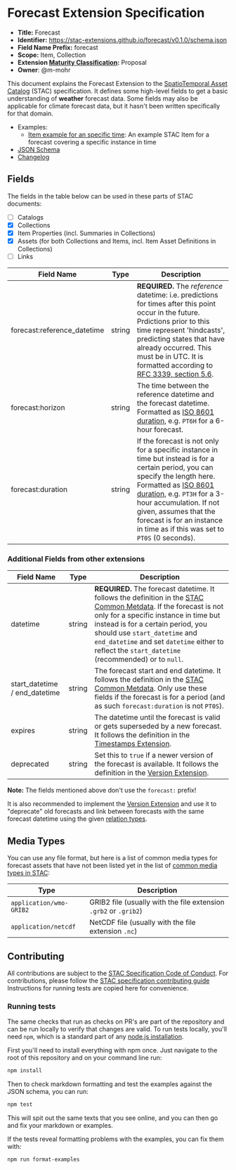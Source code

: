 # Forecast Extension Specification

- **Title:** Forecast
- **Identifier:** <https://stac-extensions.github.io/forecast/v0.1.0/schema.json>
- **Field Name Prefix:** forecast
- **Scope:** Item, Collection
- **Extension [Maturity Classification](https://github.com/radiantearth/stac-spec/tree/master/extensions/README.md#extension-maturity):** Proposal
- **Owner**: @m-mohr

This document explains the Forecast Extension to the [SpatioTemporal Asset Catalog](https://github.com/radiantearth/stac-spec) (STAC) specification.
It defines some high-level fields to get a basic understanding of **weather** forecast data.
Some fields may also be applicable for climate forecast data, but it hasn't been written specifically for that domain.

- Examples:
  - [Item example for an specific time](examples/item.json): An example STAC Item for a forecast covering a specific instance in time
- [JSON Schema](json-schema/schema.json)
- [Changelog](./CHANGELOG.md)

## Fields

The fields in the table below can be used in these parts of STAC documents:
- [ ] Catalogs
- [x] Collections
- [x] Item Properties (incl. Summaries in Collections)
- [x] Assets (for both Collections and Items, incl. Item Asset Definitions in Collections)
- [ ] Links

| Field Name                   | Type   | Description |
| ---------------------------- | ------ | ----------- |
| forecast:reference_datetime  | string | **REQUIRED.** The *reference* datetime: i.e. predictions for times after this point occur in the future. Prdictions prior to this time represent 'hindcasts', predicting states that have already occurred. This must be in UTC. It is formatted according to [RFC 3339, section 5.6](https://tools.ietf.org/html/rfc3339#section-5.6). |
| forecast:horizon             | string | The time between the reference datetime and the forecast datetime. Formatted as [ISO 8601 duration](https://en.wikipedia.org/wiki/ISO_8601#Durations), e.g. `PT6H` for a 6-hour forecast. |
| forecast:duration            | string | If the forecast is not only for a specific instance in time but instead is for a certain period, you can specify the length here. Formatted as [ISO 8601 duration](https://en.wikipedia.org/wiki/ISO_8601#Durations), e.g. `PT3H` for a 3-hour accumulation. If not given, assumes that the forecast is for an instance in time as if this was set to `PT0S` (0 seconds). |

### Additional Fields from other extensions

| Field Name        | Type   | Description |
| ----------------- | ------ | ----------- |
| datetime          | string | **REQUIRED.** The forecast datetime. It follows the definition in the [STAC Common Metdata](https://github.com/radiantearth/stac-spec/blob/master/item-spec/common-metadata.md#date-and-time). If the forecast is not only for a specific instance in time but instead is for a certain period, you should use `start_datetime` and `end_datetime` and set `datetime` either to reflect the `start_datetime` (recommended) or to `null`. |
| start_datetime / end_datetime | string | The forecast start and end datetime. It follows the definition in the [STAC Common Metdata](https://github.com/radiantearth/stac-spec/blob/master/item-spec/common-metadata.md#date-and-time). Only use these fields if the forecast is for a period (and as such `forecast:duration` is not `PT0S`). |
| expires           | string | The datetime until the forecast is valid or gets superseded by a new forecast. It follows the definition in the [Timestamps Extension](https://github.com/stac-extensions/timestamps#item-properties-fields). |
| deprecated        | string | Set this to `true` if a newer version of the forecast is available. It follows the definition in the [Version Extension](https://github.com/stac-extensions/timestamps#item-properties-fields). |

**Note:** The fields mentioned above don't use the `forecast:` prefix!

It is also recommended to implement the [Version Extension](https://github.com/stac-extensions/version)
and use it to "deprecate" old forecasts and link between forecasts with the same forecast datetime using the given
[relation types](https://github.com/stac-extensions/version#relation-types).

## Media Types

You can use any file format, but here is a list of common media types for forecast assets that have not been listed yet in the list of [common media types in STAC](https://github.com/radiantearth/stac-spec/blob/master/best-practices.md#common-media-types-in-stac):

| Type                    | Description |
| ----------------------- | ----------- |
| `application/wmo-GRIB2` | GRIB2 file (usually with the file extension `.grb2` or `.grib2`) |
| `application/netcdf`    | NetCDF file (usually with the file extension `.nc`) |

## Contributing

All contributions are subject to the
[STAC Specification Code of Conduct](https://github.com/radiantearth/stac-spec/blob/master/CODE_OF_CONDUCT.md).
For contributions, please follow the
[STAC specification contributing guide](https://github.com/radiantearth/stac-spec/blob/master/CONTRIBUTING.md) Instructions
for running tests are copied here for convenience.

### Running tests

The same checks that run as checks on PR's are part of the repository and can be run locally to verify that changes are valid. 
To run tests locally, you'll need `npm`, which is a standard part of any [node.js installation](https://nodejs.org/en/download/).

First you'll need to install everything with npm once. Just navigate to the root of this repository and on 
your command line run:
```bash
npm install
```

Then to check markdown formatting and test the examples against the JSON schema, you can run:
```bash
npm test
```

This will spit out the same texts that you see online, and you can then go and fix your markdown or examples.

If the tests reveal formatting problems with the examples, you can fix them with:
```bash
npm run format-examples
```
